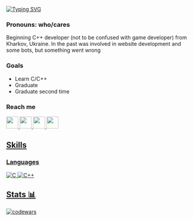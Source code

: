 [![Typing SVG](https://readme-typing-svg.herokuapp.com?font=Fira+Code&size=27&pause=1000&color=F724A5&random=false&width=435&lines=Imitation+is+the+highest+form+of+admiration;ogorodnc1ck)](https://git.io/typing-svg)

### Pronouns: who/cares

Beginning C++ developer (not to be confused with game developer) from Kharkov, Ukraine. In the past was involved in website development and some bots, but something went wrong

### Goals
- Learn С/С++
- Graduate
- Graduate second time

### Reach me
<a href="https://www.youtube.com/watch?v=dQw4w9WgXcQ&ab_channel=RickAstley">
    <img width="32" height="32" src="https://img.icons8.com/color/48/youtube-play.png"/>
<a href="https://t.me/deaead">
    <img width="32" height="32" src="https://img.icons8.com/color/48/telegram-app--v1.png"/>
<a href="https://discord.gg/kYE2MdJd">
    <img width="32" height="32" src="https://img.icons8.com/color/48/discord-logo.png" />
<a href="https://twitter.com/ogorodn1ck">
    <img width="32" heigth="32" src="https://icons8.com/icon/phOKFKYpe00C/twitterx" />

## Skills

### Languages
![C](https://img.shields.io/badge/C-%23000000.svg?style=flat&logo=c&logoColor=1c5bfc)
![C++](https://img.shields.io/badge/C++-%23000000.svg?style=flat&logo=cplusplus&logoColor=1c5bfc)

## Stats 📊
![codewars](https://www.codewars.com/users/Ogorodn1ck/badges/large)
